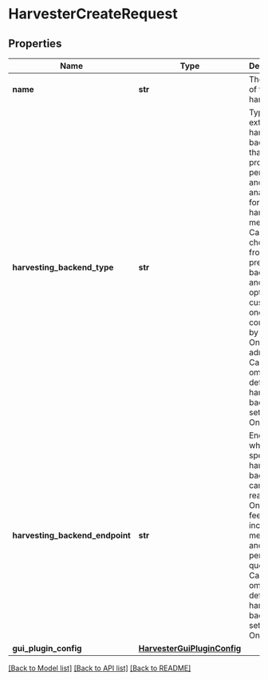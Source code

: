 # HarvesterCreateRequest

## Properties
Name | Type | Description | Notes
------------ | ------------- | ------------- | -------------
**name** | **str** | The name of the harvester. | 
**harvesting_backend_type** | **str** | Type of external harvesting backend that will provide persistence and analytics for harvested metadata. Can be chosen from predefined backends and optionally custom ones configured by Onezone admins. Can be omitted if default harvester backend is set up in Onezone. | 
**harvesting_backend_endpoint** | **str** | Endpoint where the specified harvesting backend can be reached by Onezone to feed incoming metadata and perform queries. Can be omitted if default harvester backend is set up in Onezone. | 
**gui_plugin_config** | [**HarvesterGuiPluginConfig**](HarvesterGuiPluginConfig.md) |  | [optional] 

[[Back to Model list]](../README.md#documentation-for-models) [[Back to API list]](../README.md#documentation-for-api-endpoints) [[Back to README]](../README.md)


